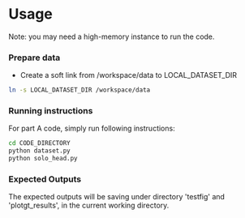 # Usage
Note: you may need a high-memory instance to run the code.

### Prepare data
- Create a soft link from /workspace/data to LOCAL_DATASET_DIR
```bash
ln -s LOCAL_DATASET_DIR /workspace/data
```

### Running instructions
For part A code, simply run following instructions:
```bash
cd CODE_DIRECTORY
python dataset.py
python solo_head.py
```

### Expected Outputs
The expected outputs will be saving under directory 'testfig' and 'plotgt_results', in the current working directory.
 